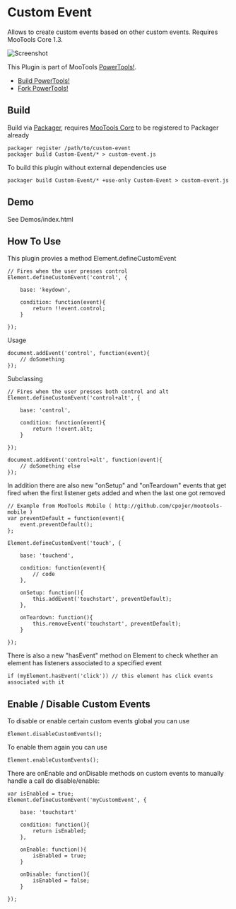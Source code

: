 Custom Event
============

Allows to create custom events based on other custom events. Requires MooTools Core 1.3.

![Screenshot](http://cpojer.net/Logo/custom-event.png)

This Plugin is part of MooTools [PowerTools!](http://cpojer.net/PowerTools).

* [Build PowerTools!](http://cpojer.net/PowerTools)
* [Fork PowerTools!](https://github.com/cpojer/PowerTools)

Build
-----

Build via [Packager](http://github.com/kamicane/packager), requires [MooTools Core](http://github.com/mootools/mootools-core) to be registered to Packager already

	packager register /path/to/custom-event
	packager build Custom-Event/* > custom-event.js

To build this plugin without external dependencies use

	packager build Custom-Event/* +use-only Custom-Event > custom-event.js

Demo
----

See Demos/index.html

How To Use
----------

This plugin provies a method Element.defineCustomEvent

	// Fires when the user presses control
	Element.defineCustomEvent('control', {

		base: 'keydown',

		condition: function(event){
			return !!event.control;
		}

	});

Usage

	document.addEvent('control', function(event){
		// doSomething
	});

Subclassing

	// Fires when the user presses both control and alt
	Element.defineCustomEvent('control+alt', {

		base: 'control',

		condition: function(event){
			return !!event.alt;
		}

	});

	document.addEvent('control+alt', function(event){
		// doSomething else
	});

In addition there are also new "onSetup" and "onTeardown" events that get fired when the first listener gets added and when the last one got removed

	// Example from MooTools Mobile ( http://github.com/cpojer/mootools-mobile )
	var preventDefault = function(event){
		event.preventDefault();
	};

	Element.defineCustomEvent('touch', {

		base: 'touchend',

		condition: function(event){
			// code
		},

		onSetup: function(){
			this.addEvent('touchstart', preventDefault);
		},

		onTeardown: function(){
			this.removeEvent('touchstart', preventDefault);
		}

	});

There is also a new "hasEvent" method on Element to check whether an element has listeners associated to a specified event

	if (myElement.hasEvent('click')) // this element has click events associated with it

Enable / Disable Custom Events
------------------------------

To disable or enable certain custom events global you can use

	Element.disableCustomEvents();

To enable them again you can use

	Element.enableCustomEvents();

There are onEnable and onDisable methods on custom events to manually handle a call do disable/enable:

	var isEnabled = true;
	Element.defineCustomEvent('myCustomEvent', {

		base: 'touchstart'

		condition: function(){
			return isEnabled;
		},

		onEnable: function(){
			isEnabled = true;
		}

		onDisable: function(){
			isEnabled = false;
		}

	});
